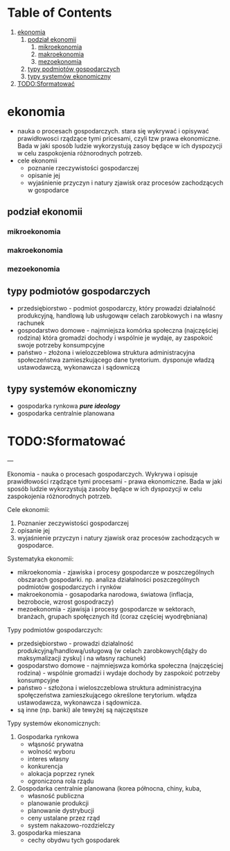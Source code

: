 
# Table of Contents

1.  [ekonomia](#org7ab76c9)
    1.  [podział ekonomii](#orge7d3298)
        1.  [mikroekonomia](#org0e843b6)
        2.  [makroekonomia](#org81ab99b)
        3.  [mezoekonomia](#org072f179)
    2.  [typy podmiotów gospodarczych](#orgae01548)
    3.  [typy systemów ekonomiczny](#orgfb7bda9)
2.  [TODO:Sformatować](#org852aa4f)



<a id="org7ab76c9"></a>

# ekonomia

-   nauka o procesach gospodarczych. stara się wykrywać i opisywać prawidłowosci rządzące tymi pricesami, czyli tzw prawa ekonomiczne. Bada w jaki sposób ludzie wykorzystują zasoy będące w ich dyspozycji w celu zaspokojenia różnorodnych potrzeb.
-   cele ekonomii
    -   poznanie rzeczywistości gospodarczej
    -   opisanie jej
    -   wyjaśnienie przyczyn i natury zjawisk oraz procesów zachodzących w gospodarce


<a id="orge7d3298"></a>

## podział ekonomii


<a id="org0e843b6"></a>

### mikroekonomia


<a id="org81ab99b"></a>

### makroekonomia


<a id="org072f179"></a>

### mezoekonomia


<a id="orgae01548"></a>

## typy podmiotów gospodarczych

-   przedsiębiorstwo - podmiot gospodarczy, który prowadzi działalność produkcyjną, handlową lub usługowąw celach zarobkowych i na własny rachunek
-   gospodarstwo domowe - najmniejsza komórka społeczna (najczęściej rodzina) która gromadzi dochody i wspólnie je wydaje, ay zaspokoić swoje potrzeby konsumpcyjne
-   państwo - złożona i wielozczeblowa struktura administracyjna społeczeństwa zamieszkującego dane tyretorium. dysponuje władzą ustawodawczą, wykonawcza i sądowniczą


<a id="orgfb7bda9"></a>

## typy systemów ekonomiczny

-   gospodarka rynkowa   ***pure ideology***
-   gospodarka centralnie planowana


<a id="org852aa4f"></a>

# TODO:Sformatować

&#x2014;

Ekonomia - nauka o procesach gospodarczych. Wykrywa i opisuje prawidłowości rządzące tymi procesami - prawa ekonomiczne. Bada w jaki sposób ludzie wykorzystują zasoby będące w ich dyspozycji w celu zaspokojenia różnorodnych potrzeb.

Cele ekonomii:

1.  Poznanier zeczywistości gospodarczej
2.  opisanie jej
3.  wyjaśnienie przyczyn i natury zjawisk oraz procesów zachodzących w gospodarce.

Systematyka ekonomii:

-   mikroekonomia - zjawiska i procesy gospodarcze w poszczególnych obszarach gospodarki. np. analiza działalności poszczególnych podmiotów gospodarczych i rynków
-   makroekonomia - gosapodarka narodowa, światowa (inflacja, bezrobocie, wzrost gospodraczy)
-   mezoekonomia - zjawisja i procesy  gospodarcze w sektorach, branżach, grupach społęcznych itd (coraz częściej wyodrębniana)

Typy podmiotów gospodarczych:

-   przedsiębiorstwo - prowadzi działalność produkcyjną/handlową/usługową (w celach zarobkowych[dąży do maksymalizacji zysku] i na własny rachunek)
-   gospodarstwo domowe - najmniejswza komórka społeczna (najczęściej rodzina) - wspólnie gromadzi i wydaje dochody by zaspokoić potrzeby konsumpcyjne
-   państwo - szłożona i wieloszczeblowa struktura administracyjna społęczeństwa zamieszkującego określone terytorium. włądza ustawodawcza, wykonawcza i sądownicza.
-   są inne (np. banki) ale tewyżej są najczęstsze

Typy systemów ekonomicznych:

1.  Gospodarka rynkowa
    -   włąsność prywatna
    -   wolność wyboru
    -   interes własny
    -   konkurencja
    -   alokacja poprzez rynek
    -   ogroniczona rola rządu
2.  Gospodarka centralnie planowana (korea północna, chiny, kuba, 
    -   własność publiczna
    -   planowanie produkcji
    -   planowanie dystrybucji
    -   ceny ustalane przez rząd
    -   system nakazowo-rozdzielczy
3.  gospodarka mieszana
    -   cechy obydwu tych gospodarek

